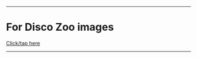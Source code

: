 
***

# For Disco Zoo images

[Click/tap here](https://github.com/seanpm2001/SeansLifeArchive_Images_DiscoZoo)

***
